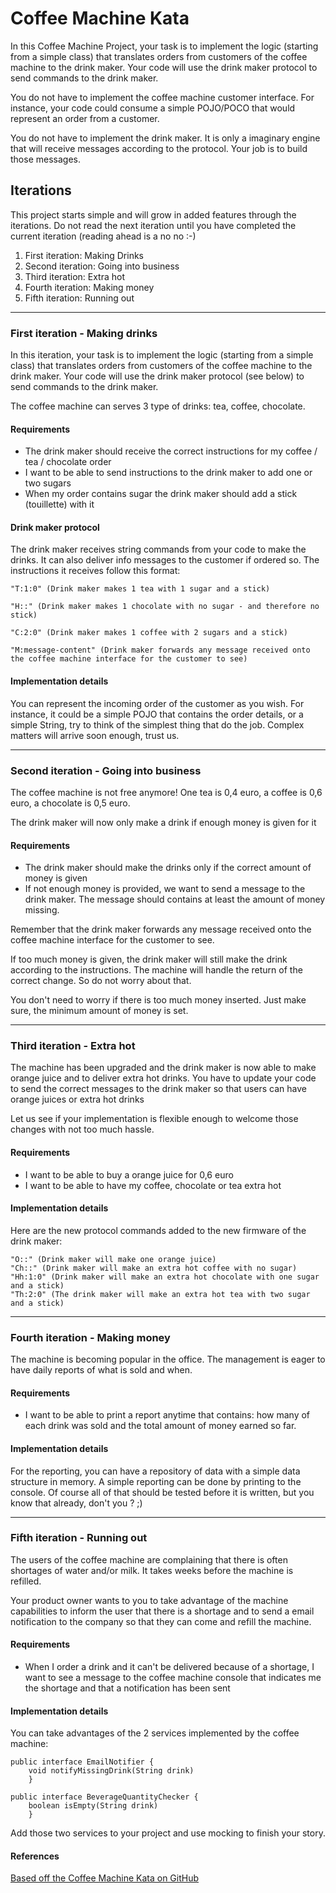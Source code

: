 # Coffee Machine Kata

In this Coffee Machine Project, your task is to implement the logic (starting from a simple class) that translates orders from customers of the coffee machine to the drink maker. Your code will use the drink maker protocol to send commands to the drink maker.

You do not have to implement the coffee machine customer interface. For instance, your code could consume a simple POJO/POCO that would represent an order from a customer.

You do not have to implement the drink maker. It is only a imaginary engine that will receive messages according to the protocol. Your job is to build those messages.

## Iterations

This project starts simple and will grow in added features through the iterations. Do not read the next iteration until you have completed the current iteration (reading ahead is a no no :-)

1) First iteration: Making Drinks   
2) Second iteration: Going into business  
3) Third iteration: Extra hot  
4) Fourth iteration: Making money  
5) Fifth iteration: Running out 

--------------------------------------------------------------------------------------------------------------------------------

### First iteration - Making drinks

In this iteration, your task is to implement the logic (starting from a simple class) that translates orders from customers of the coffee machine to the drink maker. Your code will use the drink maker protocol (see below) to send commands to the drink maker.

The coffee machine can serves 3 type of drinks: tea, coffee, chocolate.

#### Requirements

* The drink maker should receive the correct instructions for my coffee / tea / chocolate order
* I want to be able to send instructions to the drink maker to add one or two sugars
* When my order contains sugar the drink maker should add a stick (touillette) with it

#### Drink maker protocol

The drink maker receives string commands from your code to make the drinks. It can also deliver info messages to the customer if ordered so. The instructions it receives follow this format:

~~~
"T:1:0" (Drink maker makes 1 tea with 1 sugar and a stick)

"H::" (Drink maker makes 1 chocolate with no sugar - and therefore no stick)

"C:2:0" (Drink maker makes 1 coffee with 2 sugars and a stick)

"M:message-content" (Drink maker forwards any message received onto the coffee machine interface for the customer to see)
~~~

#### Implementation details

You can represent the incoming order of the customer as you wish. For instance, it could be a simple POJO that contains the order details, or a simple String, try to think of the simplest thing that do the job. Complex matters will arrive soon enough, trust us.

--------------------------------------------------------------------------------------------------------------------------------

### Second iteration - Going into business

The coffee machine is not free anymore! One tea is 0,4 euro, a coffee is 0,6 euro, a chocolate is 0,5 euro.

The drink maker will now only make a drink if enough money is given for it

#### Requirements

* The drink maker should make the drinks only if the correct amount of money is given
* If not enough money is provided, we want to send a message to the drink maker. The message should contains at least the amount of money missing.

Remember that the drink maker forwards any message received onto the coffee machine interface for the customer to see.

If too much money is given, the drink maker will still make the drink according to the instructions. The machine will handle the return of the correct change. So do not worry about that.

You don't need to worry if there is too much money inserted. Just make sure, the minimum amount of money is set.

--------------------------------------------------------------------------------------------------------------------------------

### Third iteration - Extra hot

The machine has been upgraded and the drink maker is now able to make orange juice and to deliver extra hot drinks. You have to update your code to send the correct messages to the drink maker so that users can have orange juices or extra hot drinks

Let us see if your implementation is flexible enough to welcome those changes with not too much hassle.

#### Requirements

* I want to be able to buy a orange juice for 0,6 euro
* I want to be able to have my coffee, chocolate or tea extra hot

#### Implementation details

Here are the new protocol commands added to the new firmware of the drink maker:

~~~
"O::" (Drink maker will make one orange juice)
"Ch::" (Drink maker will make an extra hot coffee with no sugar)
"Hh:1:0" (Drink maker will make an extra hot chocolate with one sugar and a stick)
"Th:2:0" (The drink maker will make an extra hot tea with two sugar and a stick)
~~~

--------------------------------------------------------------------------------------------------------------------------------

### Fourth iteration - Making money

The machine is becoming popular in the office. The management is eager to have daily reports of what is sold and when.<Paste>

#### Requirements

* I want to be able to print a report anytime that contains: how many of each drink was sold and the total amount of money earned so far.

#### Implementation details

For the reporting, you can have a repository of data with a simple data structure in memory. A simple reporting can be done by printing to the console. Of course all of that should be tested before it is written, but you know that already, don't you ? ;)

--------------------------------------------------------------------------------------------------------------------------------

### Fifth iteration - Running out

The users of the coffee machine are complaining that there is often shortages of water and/or milk. It takes weeks before the machine is refilled.

Your product owner wants to you to take advantage of the machine capabilities to inform the user that there is a shortage and to send a email notification to the company so that they can come and refill the machine.

#### Requirements

* When I order a drink and it can't be delivered because of a shortage, I want to see a message to the coffee machine console that indicates me the shortage and that a notification has been sent

#### Implementation details

You can take advantages of the 2 services implemented by the coffee machine:

~~~
public interface EmailNotifier {
	void notifyMissingDrink(String drink)
	}
~~~

~~~
public interface BeverageQuantityChecker {
	boolean isEmpty(String drink)
	}
~~~

Add those two services to your project and use mocking to finish your story.

#### References

[Based off the Coffee Machine Kata on GitHub](http://simcap.github.io/coffeemachine/index.html)  
